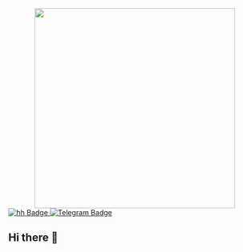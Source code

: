 <div id="header" align="center">
  <img src="https://miro.medium.com/v2/resize:fit:1400/format:webp/0*yBvA5CnEX3Sd4aod.gif" width="400"/>
</div>

<div id='badges'>
  <a href="your-linkedin-URL">
    <img src='https://img.shields.io/badge/HeadHunter-red' alt="hh Badge"/>
  </a>
  <a href="https://t.me/evgeniia_metrik">
    <img src='https://img.shields.io/badge/Telegram-white?logo=Telegram&logoColor=blue' alt="Telegram Badge"/>
  </a>

## Hi there 👋

<!--
**JaneMet/JaneMet** is a ✨ _special_ ✨ repository because its `README.md` (this file) appears on your GitHub profile.

Here are some ideas to get you started:

- 🔭 I’m currently working on ...
- 🌱 I’m currently learning ...
- 👯 I’m looking to collaborate on ...
- 🤔 I’m looking for help with ...
- 💬 Ask me about ...
- 📫 How to reach me: ...
- 😄 Pronouns: ...
- ⚡ Fun fact: ...
-->
